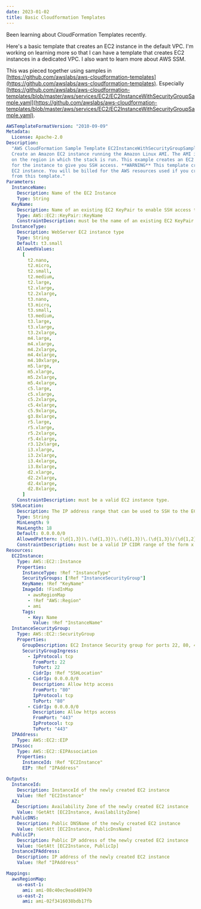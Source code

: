 ```yaml
---
date: 2023-01-02
title: Basic Cloudformation Templates
---
```


Been learning about CloudFormation Templates recently.

Here's a basic template that creates an EC2 instance in the default VPC.
I'm working on learning more so that I can have a template that creates EC2 instances in a dedicated VPC.
I also want to learn more about AWS SSM.

This was pieced together using samples in [https://github.com/awslabs/aws-cloudformation-templates](https://github.com/awslabs/aws-cloudformation-templates).
Especially [https://github.com/awslabs/aws-cloudformation-templates/blob/master/aws/services/EC2/EC2InstanceWithSecurityGroupSample.yaml](https://github.com/awslabs/aws-cloudformation-templates/blob/master/aws/services/EC2/EC2InstanceWithSecurityGroupSample.yaml).

```yaml
AWSTemplateFormatVersion: "2010-09-09"
Metadata:
  License: Apache-2.0
Description:
  "AWS CloudFormation Sample Template EC2InstanceWithSecurityGroupSample:
  Create an Amazon EC2 instance running the Amazon Linux AMI. The AMI is chosen based
  on the region in which the stack is run. This example creates an EC2 security group
  for the instance to give you SSH access. **WARNING** This template creates an Amazon
  EC2 instance. You will be billed for the AWS resources used if you create a stack
  from this template."
Parameters:
  InstanceName:
    Description: Name of the EC2 Instance
    Type: String
  KeyName:
    Description: Name of an existing EC2 KeyPair to enable SSH access to the instance
    Type: AWS::EC2::KeyPair::KeyName
    ConstraintDescription: must be the name of an existing EC2 KeyPair.
  InstanceType:
    Description: WebServer EC2 instance type
    Type: String
    Default: t3.small
    AllowedValues:
      [
        t2.nano,
        t2.micro,
        t2.small,
        t2.medium,
        t2.large,
        t2.xlarge,
        t2.2xlarge,
        t3.nano,
        t3.micro,
        t3.small,
        t3.medium,
        t3.large,
        t3.xlarge,
        t3.2xlarge,
        m4.large,
        m4.xlarge,
        m4.2xlarge,
        m4.4xlarge,
        m4.10xlarge,
        m5.large,
        m5.xlarge,
        m5.2xlarge,
        m5.4xlarge,
        c5.large,
        c5.xlarge,
        c5.2xlarge,
        c5.4xlarge,
        c5.9xlarge,
        g3.8xlarge,
        r5.large,
        r5.xlarge,
        r5.2xlarge,
        r5.4xlarge,
        r3.12xlarge,
        i3.xlarge,
        i3.2xlarge,
        i3.4xlarge,
        i3.8xlarge,
        d2.xlarge,
        d2.2xlarge,
        d2.4xlarge,
        d2.8xlarge,
      ]
    ConstraintDescription: must be a valid EC2 instance type.
  SSHLocation:
    Description: The IP address range that can be used to SSH to the EC2 instances
    Type: String
    MinLength: 9
    MaxLength: 18
    Default: 0.0.0.0/0
    AllowedPattern: (\d{1,3})\.(\d{1,3})\.(\d{1,3})\.(\d{1,3})/(\d{1,2})
    ConstraintDescription: must be a valid IP CIDR range of the form x.x.x.x/x.
Resources:
  EC2Instance:
    Type: AWS::EC2::Instance
    Properties:
      InstanceType: !Ref "InstanceType"
      SecurityGroups: [!Ref "InstanceSecurityGroup"]
      KeyName: !Ref "KeyName"
      ImageId: !FindInMap
        - awsRegionMap
        - !Ref "AWS::Region"
        - ami
      Tags:
        - Key: Name
          Value: !Ref "InstanceName"
  InstanceSecurityGroup:
    Type: AWS::EC2::SecurityGroup
    Properties:
      GroupDescription: EC2 Instance Security group for ports 22, 80, 443
      SecurityGroupIngress:
        - IpProtocol: tcp
          FromPort: 22
          ToPort: 22
          CidrIp: !Ref "SSHLocation"
        - CidrIp: 0.0.0.0/0
          Description: Allow http access
          FromPort: "80"
          IpProtocol: tcp
          ToPort: "80"
        - CidrIp: 0.0.0.0/0
          Description: Allow https access
          FromPort: "443"
          IpProtocol: tcp
          ToPort: "443"
  IPAddress:
    Type: AWS::EC2::EIP
  IPAssoc:
    Type: AWS::EC2::EIPAssociation
    Properties:
      InstanceId: !Ref "EC2Instance"
      EIP: !Ref "IPAddress"

Outputs:
  InstanceId:
    Description: InstanceId of the newly created EC2 instance
    Value: !Ref "EC2Instance"
  AZ:
    Description: Availability Zone of the newly created EC2 instance
    Value: !GetAtt [EC2Instance, AvailabilityZone]
  PublicDNS:
    Description: Public DNSName of the newly created EC2 instance
    Value: !GetAtt [EC2Instance, PublicDnsName]
  PublicIP:
    Description: Public IP address of the newly created EC2 instance
    Value: !GetAtt [EC2Instance, PublicIp]
  InstanceIPAddress:
    Description: IP address of the newly created EC2 instance
    Value: !Ref "IPAddress"

Mappings:
  awsRegionMap:
    us-east-1:
      ami: ami-08c40ec9ead489470
    us-east-2:
      ami: ami-02f3416038bdb17fb
```
